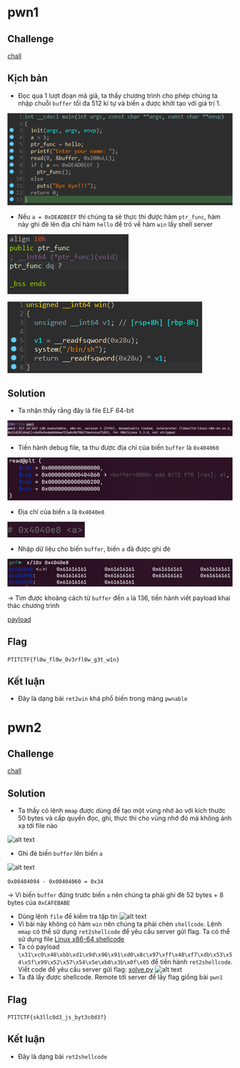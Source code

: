 # pwn1
## Challenge

[chall](https://github.com/nhh9905/CTF/blob/main/PTITCTF%202024/Semi-final/Pwnable/pwn1/chall)
## Kịch bản
- Đọc qua 1 lượt đoạn mã giả, ta thấy chương trình cho phép chúng ta nhập chuỗi `buffer` tối đa 512 kí tự và biến `a` được khởi tạo với giá trị 1.

![alt text](https://github.com/nhh9905/CTF/blob/main/PTITCTF%202024/Semi-final/Pwnable/image-1.png)
- Nếu `a = 0xDEADBEEF` thì chúng ta sẽ thực thi được hàm `ptr_func`, hàm này ghi đè lên địa chỉ hàm `hello` để trỏ về hàm `win` lấy shell server

![alt text](https://github.com/nhh9905/CTF/blob/main/PTITCTF%202024/Semi-final/Pwnable/image-2.png)

![alt text](https://github.com/nhh9905/CTF/blob/main/PTITCTF%202024/Semi-final/Pwnable/image-7.png)

## Solution
- Ta nhận thấy rằng đây là file ELF 64-bit

![alt text](https://github.com/nhh9905/CTF/blob/main/PTITCTF%202024/Semi-final/Pwnable/image-3.png)
- Tiến hành debug file, ta thu được địa chỉ của biến `buffer` là `0x404060`

![alt text](https://github.com/nhh9905/CTF/blob/main/PTITCTF%202024/Semi-final/Pwnable/image-4.png)

- Địa chỉ của biến `a` là `0x4040e8`

![alt text](https://github.com/nhh9905/CTF/blob/main/PTITCTF%202024/Semi-final/Pwnable/image-5.png)
- Nhập dữ liệu cho biến `buffer`, biến `a` đã được ghi đè

![alt text](https://github.com/nhh9905/CTF/blob/main/PTITCTF%202024/Semi-final/Pwnable/image-6.png)

-> Tìm được khoảng cách từ `buffer` đến `a` là 136, tiến hành viết payload khai thác chương trình

[payload](https://github.com/nhh9905/CTF/blob/main/PTITCTF%202024/Semi-final/Pwnable/pwn1/solution/solve.py)
## Flag
```PTITCTF{fl0w_fl0w_0v3rfl0w_g3t_w1n}```
## Kết luận
- Đây là dạng bài `ret2win` khá phổ biến trong mảng `pwnable`
# pwn2
## Challenge

[chall](https://github.com/nhh9905/CTF/blob/main/PTITCTF%202024/Semi-final/Pwnable/pwn2/chall)
## Solution
- Ta thấy có lệnh `mmap` được dùng để tạo một vùng nhớ ảo với kích thước 50 bytes và cấp quyền đọc, ghi, thực thi cho vùng nhớ đó mà không ánh xạ tới file nào

![alt text](https://github.com/nhh9905/CTF/blob/main/PTITCTF%202024/Semi-final/Pwnable/image-8.png)
- Ghi đè biến `buffer` lên biến `a`

![alt text](https://github.com/nhh9905/CTF/blob/main/PTITCTF%202024/Semi-final/Pwnable/image-9.png)

`0x00404094 - 0x00404060 = 0x34`

-> Vì biến `buffer` đứng trước biến `a` nên chúng ta phải ghi đè 52 bytes + 8 bytes của `0xCAFEBABE`
- Dùng lệnh `file` để kiểm tra tập tin
![alt text](https://github.com/nhh9905/CTF/blob/main/PTITCTF%202024/Semi-final/Pwnable/image-10.png)
- Vì bài này không có hàm `win` nên chúng ta phải chèn `shellcode`. Lệnh `mmap` có thể sử dụng `ret2shellcode` để yêu cầu server gửi flag. Ta có thể sử dụng file [Linux x86-64 shellcode](https://shell-storm.org/shellcode/files/shellcode-806.html)
- Ta có payload `\x31\xc0\x48\xbb\xd1\x9d\x96\x91\xd0\x8c\x97\xff\x48\xf7\xdb\x53\x54\x5f\x99\x52\x57\x54\x5e\xb0\x3b\x0f\x05` để tiến hành `ret2shellcode`. Viết code để yêu cầu server gửi flag: 
[solve.py](https://github.com/nhh9905/CTF/blob/main/PTITCTF%202024/Semi-final/Pwnable/pwn2/solution/solve.py)
![alt text](https://github.com/nhh9905/CTF/blob/main/PTITCTF%202024/Semi-final/Pwnable/image-11.png)
- Ta đã lấy được shellcode. Remote tới server để lấy flag giống bài `pwn1`
## Flag
```PTITCTF{sk3llc0d3_js_byt3c0d3?}```
## Kết luận
- Đây là dạng bài `ret2shellcode`